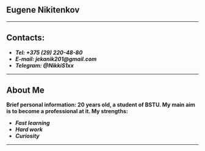 ## Eugene Nikitenkov

---

## Contacts:

- **_Tel: +375 (29) 220-48-80_**
- **_E-mail: jekanik201@gmail.com_**
- **_Telegram: @NikkiS1xx_**

---

## About Me
**Brief personal information: 20 years old, a student of BSTU. My main aim is to become a professional at it. My strengths:**

- **_Fast learning_**
- **_Hard work_**
- **_Curiosity_**

---
